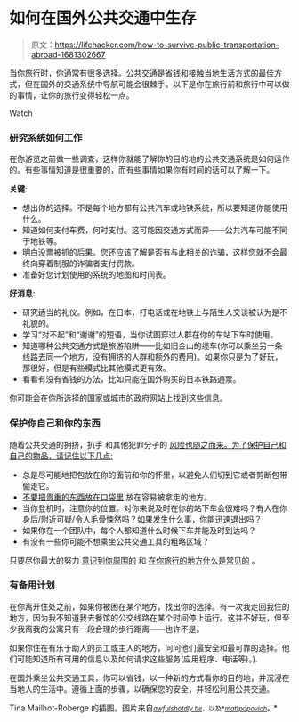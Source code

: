 # 如何在国外公共交通中生存

> 原文：<https://lifehacker.com/how-to-survive-public-transportation-abroad-1681302667>

当你旅行时，你通常有很多选择。公共交通是省钱和接触当地生活方式的最佳方式，但在国外的交通系统中导航可能会很棘手。以下是你在旅行前和旅行中可以做的事情，让你的旅行变得轻松一点。

Watch

### 研究系统如何工作

在你游览之前做一些调查，这样你就能了解你的目的地的公共交通系统是如何运作的。有些事情知道是很重要的，而有些事情如果你有时间的话可以了解一下。

**关键**:

*   想出你的选择。不是每个地方都有公共汽车或地铁系统，所以要知道你能使用什么。
*   知道如何支付车费，何时支付。这可能因交通方式而异——公共汽车可能不同于地铁等。
*   明白没票被抓的后果。您还应该了解是否有与此相关的诈骗，这样您就不会最终向穿着制服的诈骗者支付罚款。
*   准备好您计划使用的系统的地图和时间表。

**好消息**:

*   研究适当的礼仪。例如，在日本，打电话或在地铁上与陌生人交谈被认为是不礼貌的。
*   学习“对不起”和“谢谢”的短语，当你试图穿过人群在你的车站下车时使用。
*   知道哪种公共交通方式是旅游陷阱——比如旧金山的缆车(你可以乘坐另一条线路去同一个地方，没有拥挤的人群和额外的费用)。如果你只是为了好玩，那很好，但是有些模式比其他模式更有效。
*   看看有没有省钱的方法，比如只能在国外购买的日本铁路通票。

你可能会在你所选择的国家或城市的政府网站上找到这些信息。

### 保护你自己和你的东西

随着公共交通的拥挤，扒手 和其他犯罪分子的 [风险也随之而来。为了保护自己和自己的物品，请记住以下几点:](http://lifehacker.com/be-wary-of-pickpocket-warning-signs-and-other-tips-to-5960156)

*   总是尽可能地把包放在你的面前和你的怀里，以避免人们切到它或者剪断包带偷走它。
*   [不要把贵重的东西放在口袋里](http://lifehacker.com/make-your-pockets-virtually-theft-proof-5912080) 放在容易被拿走的地方。
*   当你登机时，注意你的位置。对你来说及时在你的站下车会很难吗？有人在你身后/附近可疑/令人毛骨悚然吗？如果发生什么事，你能迅速退出吗？
*   如果你在一个团队中，每个人都知道什么时候下车并能及时到达吗？
*   有没有一些你可能不想乘坐公共交通工具的粗略区域？

只要尽你最大的努力 [意识到你周围的](https://lifehacker.com/how-to-boost-your-observation-skills-and-learn-to-pay-a-1678229721) 和 [在你旅行的地方什么是常见的](http://wayfarer.lifehacker.com/this-infographic-breaks-down-the-most-common-travel-sca-1619962811) 。

### 有备用计划

在你离开住处之前，如果你被困在某个地方，找出你的选择。有一次我走回我住的地方，因为我不知道我去餐馆的公交线路在某个时间停止运行。这并不好玩，但至少我离我的公寓只有一段合理的步行距离——也许不是。

如果你住在有乐于助人的员工或主人的地方，问问他们最安全和最可靠的选择。他们可能知道所有可用的信息以及如何请求这些服务(应用程序、电话等)。).

在国外乘坐公共交通工具，你可以省钱，以一种新的方式看你的目的地，并沉浸在当地人的生活中。遵循上面的步骤，以确保您的安全，并轻松利用公共交通。

Tina Mailhot-Roberge 的插图。图片来自[<small>*awfulshot*</small>](https://www.flickr.com/photos/awfulshot/15324428278/)<small></small>*[<small>*dly tle*</small>](https://www.flickr.com/photos/dlytle/6883260775/)<small>*，以及*</small>[<small>*mattpopovich*</small>](https://www.flickr.com/photos/mattpopovich/16112180737/)<small>**。**</small>*